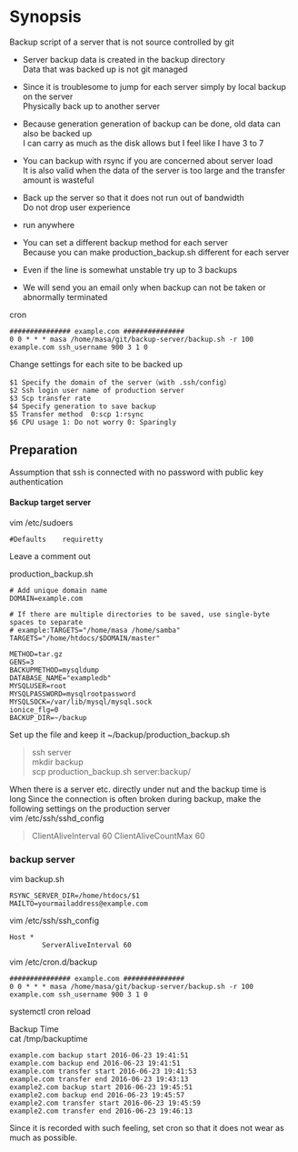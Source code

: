 # Synopsis

Backup script of a server that is not source controlled by git  

* Server backup data is created in the backup directory  
  Data that was backed up is not git managed  

* Since it is troublesome to jump for each server simply by local backup on the server  
  Physically back up to another server  

* Because generation generation of backup can be done, old data can also be backed up  
  I can carry as much as the disk allows but I feel like I have 3 to 7  

* You can backup with rsync if you are concerned about server load  
  It is also valid when the data of the server is too large and the transfer amount is wasteful  

* Back up the server so that it does not run out of bandwidth  
  Do not drop user experience  

* run anywhere  

* You can set a different backup method for each server  
  Because you can make production_backup.sh different for each server  

* Even if the line is somewhat unstable try up to 3 backups  

* We will send you an email only when backup can not be taken or abnormally terminated  

cron  

    ############### example.com ###############
    0 0 * * * masa /home/masa/git/backup-server/backup.sh -r 100 example.com ssh_username 900 3 1 0

 Change settings for each site to be backed up

    $1 Specify the domain of the server（with .ssh/config）
    $2 Ssh login user name of production server
    $3 Scp transfer rate
    $4 Specify generation to save backup
    $5 Transfer method  0:scp 1:rsync
    $6 CPU usage 1: Do not worry 0: Sparingly

## Preparation

Assumption that ssh is connected with no password with public key authentication  

#### Backup target server

vim /etc/sudoers  

    #Defaults    requiretty

Leave a comment out  

production_backup.sh  

    # Add unique domain name
    DOMAIN=example.com

    # If there are multiple directories to be saved, use single-byte spaces to separate
    # example:TARGETS="/home/masa /home/samba"
    TARGETS="/home/htdocs/$DOMAIN/master"

    METHOD=tar.gz
    GENS=3
    BACKUPMETHOD=mysqldump
    DATABASE_NAME="exampledb"
    MYSQLUSER=root
    MYSQLPASSWORD=mysqlrootpassword
    MYSQLSOCK=/var/lib/mysql/mysql.sock
    ionice_flg=0
    BACKUP_DIR=~/backup

Set up the file and keep it ~/backup/production_backup.sh  

>ssh server  
>mkdir backup  
>scp production_backup.sh server:backup/  

When there is a server etc. directly under nut and the backup time is  
long Since the connection is often broken during backup, make the  
following settings on the production server  
vim /etc/ssh/sshd_config  

>ClientAliveInterval 60
>ClientAliveCountMax 60


### backup server

vim backup.sh  

    RSYNC_SERVER_DIR=/home/htdocs/$1
    MAILTO=yourmailaddress@example.com

vim /etc/ssh/ssh_config  

    Host *
            ServerAliveInterval 60

vim /etc/cron.d/backup  

    ############### example.com ###############
    0 0 * * * masa /home/masa/git/backup-server/backup.sh -r 100 example.com ssh_username 900 3 1 0

systemctl cron reload


Backup Time  
cat /tmp/backuptime  

    example.com backup start 2016-06-23 19:41:51
    example.com backup end 2016-06-23 19:41:51
    example.com transfer start 2016-06-23 19:41:53
    example.com transfer end 2016-06-23 19:43:13
	example2.com backup start 2016-06-23 19:45:51
    example2.com backup end 2016-06-23 19:45:57
    example2.com transfer start 2016-06-23 19:45:59
    example2.com transfer end 2016-06-23 19:46:13

Since it is recorded with such feeling, set cron so that it does not wear as much as possible.  
